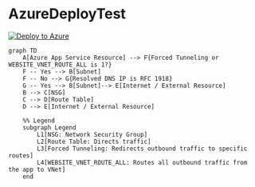 # AzureDeployTest

[![Deploy to Azure](https://aka.ms/deploytoazurebutton)](https://portal.azure.com/#create/Microsoft.Template/uri/https%3A%2F%2Fraw.githubusercontent.com%2Fmatt5689%2FAzureDeployTest%2Fmain%2Fazuredeploy.json)


```mermaid
graph TD
    A[Azure App Service Resource] --> F{Forced Tunneling or WEBSITE_VNET_ROUTE_ALL is 1?}
    F -- Yes --> B[Subnet]
    F -- No --> G{Resolved DNS IP is RFC 1918}
    G -- Yes --> B[Subnet]--> E[Internet / External Resource]
    B --> C[NSG]
    C --> D[Route Table]
    D --> E[Internet / External Resource]

    %% Legend
    subgraph Legend
        L1[NSG: Network Security Group]
        L2[Route Table: Directs traffic]
        L3[Forced Tunneling: Redirects outbound traffic to specific routes]
        L4[WEBSITE_VNET_ROUTE_ALL: Routes all outbound traffic from the app to VNet]
    end
```
